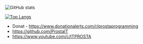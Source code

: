 

<!---
ProstaIT/ProstaIT is a ✨ special ✨ repository because its `README.md` (this file) appears on your GitHub profile.
You can click the Preview link to take a look at your changes.
--->

![GitHub stats](https://github-readme-stats.vercel.app/api?username=ProstaIT&show_icons=true&theme=dark)

[![Top Langs](https://github-readme-stats.vercel.app/api/top-langs/?username=prostait&layout=compact)](https://github.com/prostait/github-readme-stats)

 * Donat - https://www.donationalerts.com/r/prostaprogramming
 * https://github.com/ProstaIT
 * https://www.youtube.com/c/ITPROSTA
